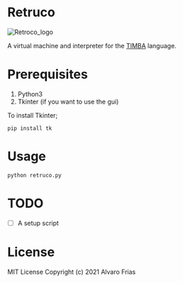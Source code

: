 # Retruco

![Retroco_logo](/logo/timba.png)

A virtual machine and interpreter for the [TIMBA](http://dirinfo.unsl.edu.ar/servicios/abm/assets/uploads/materiales/ddafb-timba-2018.pdf) language.

# Prerequisites

1. Python3
2. Tkinter (if you want to use the gui)

To install Tkinter;
```
pip install tk
```

# Usage 

```
python retruco.py
```

# TODO
- [ ] A setup script

# License
MIT License Copyright (c) 2021 Alvaro Frias
